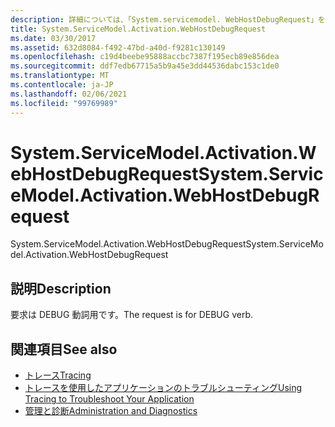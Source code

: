 ```yaml
---
description: 詳細については、「System.servicemodel. WebHostDebugRequest」を参照してください。
title: System.ServiceModel.Activation.WebHostDebugRequest
ms.date: 03/30/2017
ms.assetid: 632d8084-f492-47bd-a40d-f9281c130149
ms.openlocfilehash: c19d4beebe95888accbc7387f195ecb89e856dea
ms.sourcegitcommit: ddf7edb67715a5b9a45e3dd44536dabc153c1de0
ms.translationtype: MT
ms.contentlocale: ja-JP
ms.lasthandoff: 02/06/2021
ms.locfileid: "99769989"
---
```

# <a name="systemservicemodelactivationwebhostdebugrequest"></a><span data-ttu-id="2816c-103">System.ServiceModel.Activation.WebHostDebugRequest</span><span class="sxs-lookup"><span data-stu-id="2816c-103">System.ServiceModel.Activation.WebHostDebugRequest</span></span>

<span data-ttu-id="2816c-104">System.ServiceModel.Activation.WebHostDebugRequest</span><span class="sxs-lookup"><span data-stu-id="2816c-104">System.ServiceModel.Activation.WebHostDebugRequest</span></span>  
  
## <a name="description"></a><span data-ttu-id="2816c-105">説明</span><span class="sxs-lookup"><span data-stu-id="2816c-105">Description</span></span>  

 <span data-ttu-id="2816c-106">要求は DEBUG 動詞用です。</span><span class="sxs-lookup"><span data-stu-id="2816c-106">The request is for DEBUG verb.</span></span>  
  
## <a name="see-also"></a><span data-ttu-id="2816c-107">関連項目</span><span class="sxs-lookup"><span data-stu-id="2816c-107">See also</span></span>

- [<span data-ttu-id="2816c-108">トレース</span><span class="sxs-lookup"><span data-stu-id="2816c-108">Tracing</span></span>](index.md)
- [<span data-ttu-id="2816c-109">トレースを使用したアプリケーションのトラブルシューティング</span><span class="sxs-lookup"><span data-stu-id="2816c-109">Using Tracing to Troubleshoot Your Application</span></span>](using-tracing-to-troubleshoot-your-application.md)
- [<span data-ttu-id="2816c-110">管理と診断</span><span class="sxs-lookup"><span data-stu-id="2816c-110">Administration and Diagnostics</span></span>](../index.md)
